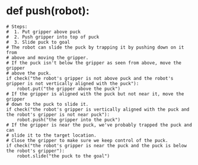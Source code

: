 

# def push(robot):
    # Steps:
    #  1. Put gripper above puck
    #  2. Push gripper into top of puck
    #  3. Slide puck to goal
    # The robot can slide the puck by trapping it by pushing down on it from
    # above and moving the gripper.
    # If the puck isn't below the gripper as seen from above, move the gripper
    # above the puck.
    if check("the robot's gripper is not above puck and the robot's gripper is not vertically aligned with the puck"):
        robot.put("the gripper above the puck")
    # If the gripper is aligned with the puck but not near it, move the gripper
    # down to the puck to slide it.
    if check("the robot's gripper is vertically aligned with the puck and the robot's gripper is not near puck"):
        robot.push("the gripper into the puck")
    # If the gripper is near the puck, we've probably trapped the puck and can
    # slide it to the target location.
    # Close the gripper to make sure we keep control of the puck.
    if check("the robot's gripper is near the puck and the puck is below the robot's gripper"):
        robot.slide("the puck to the goal")